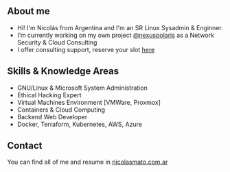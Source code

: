 ## About me

* Hi! I'm Nicolás from Argentina and I'm an SR Linux Sysadmin & Enginner.
* I’m currently working on my own project [@nexuspolaris](https://www.nexuspolaris.com.ar) as a Network Security & Cloud Consulting
* I offer consulting support, reserve your slot [here](https://www.nicolasmato.com.ar/consult.html)

## Skills & Knowledge Areas

* GNU/Linux & Microsoft System Administration
* Ethical Hacking Expert
* Virtual Machines Environment [VMWare, Proxmox]
* Containers & Cloud Computing
* Backend Web Developer
* Docker, Terraform, Kubernetes, AWS, Azure

## Contact

You can find all of me and resume in [nicolasmato.com.ar](https://www.nicolasmato.com.ar)
